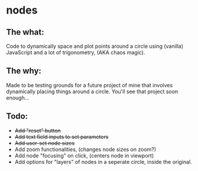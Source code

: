 # nodes

## The what:
Code to dynamically space and plot points around a circle using (vanilla) JavaScript and a lot of trigonometry, (AKA chaos magic).

## The why:
Made to be testing grounds for a future project of mine that involves dynamically placing things around a circle.
You'll see that project soon enough...

## Todo:
- ~~Add "reset" button~~
- ~~Add text field inputs to set parameters~~
- ~~Add user-set node sizes~~
- Add zoom functionalities, (changes node sizes on zoom?)
- Add node "focusing" on click, (centers node in viewport)
- Add options for "layers" of nodes in a seperate circle, inside the original.